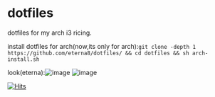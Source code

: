# dotfiles
dotfiles for my arch i3 ricing.


install dotfiles for arch(now,its only for arch):```git clone -depth 1 https://github.com/eterna8/dotfiles/ && cd dotfiles && sh arch-install.sh```
                                                                                                                                                        

look(eterna):![image](https://github.com/eterna8/dotfiles/assets/139211439/8583ba95-0041-4fe6-82cd-c73b21d51c8c) ![image](https://github.com/eterna8/dotfiles/assets/139211439/7b94010f-599a-4342-ad4d-5f33a68f3ec8)



[![Hits](https://hits.sh/github.com/eterna8/dotfiles.svg?view=today-total&style=flat-square&color=fe7d37)](https://hits.sh/github.com/eterna8/dotfiles/)
